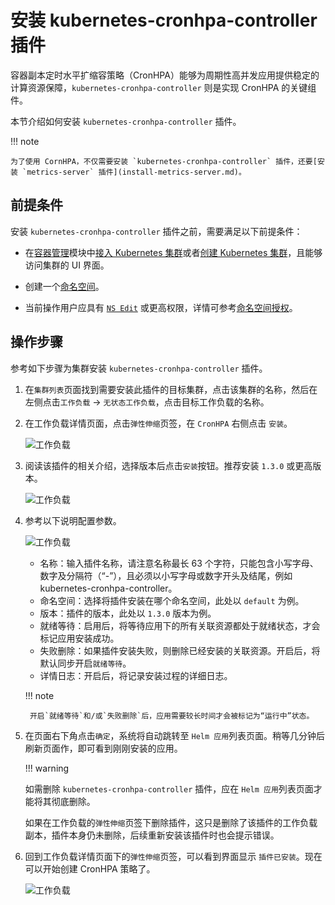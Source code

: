# 安装 kubernetes-cronhpa-controller 插件

容器副本定时水平扩缩容策略（CronHPA）能够为周期性高并发应用提供稳定的计算资源保障，`kubernetes-cronhpa-controller` 则是实现 CronHPA 的关键组件。

本节介绍如何安装 `kubernetes-cronhpa-controller` 插件。

!!! note

    为了使用 CornHPA，不仅需要安装 `kubernetes-cronhpa-controller` 插件，还要[安装 `metrics-server` 插件](install-metrics-server.md)。

## 前提条件

安装 `kubernetes-cronhpa-controller` 插件之前，需要满足以下前提条件：

- 在[容器管理](../../intro/index.md)模块中[接入 Kubernetes 集群](../clusters/integrate-cluster.md)或者[创建 Kubernetes 集群](../clusters/create-cluster.md)，且能够访问集群的 UI 界面。

- 创建一个[命名空间](../namespaces/createns.md)。

- 当前操作用户应具有 [`NS Edit`](../permissions/permission-brief.md#ns-edit) 或更高权限，详情可参考[命名空间授权](../namespaces/createns.md)。

## 操作步骤

参考如下步骤为集群安装 `kubernetes-cronhpa-controller` 插件。

1. 在`集群列表`页面找到需要安装此插件的目标集群，点击该集群的名称，然后在左侧点击`工作负载` -> `无状态工作负载`，点击目标工作负载的名称。

2. 在工作负载详情页面，点击`弹性伸缩`页签，在 `CronHPA` 右侧点击 `安装`。

    ![工作负载](https://docs.daocloud.io/daocloud-docs-images/docs/kpanda/images/installcronhpa.png)

3. 阅读该插件的相关介绍，选择版本后点击`安装`按钮。推荐安装 `1.3.0` 或更高版本。

    ![工作负载](https://docs.daocloud.io/daocloud-docs-images/docs/kpanda/images/installcronhpa1.png)

4. 参考以下说明配置参数。

    ![工作负载](https://docs.daocloud.io/daocloud-docs-images/docs/kpanda/images/installcronhpa2.png)

    - 名称：输入插件名称，请注意名称最长 63 个字符，只能包含小写字母、数字及分隔符（“-”），且必须以小写字母或数字开头及结尾，例如 kubernetes-cronhpa-controller。
    - 命名空间：选择将插件安装在哪个命名空间，此处以 `default` 为例。
    - 版本：插件的版本，此处以 `1.3.0` 版本为例。
    - 就绪等待：启用后，将等待应用下的所有关联资源都处于就绪状态，才会标记应用安装成功。
    - 失败删除：如果插件安装失败，则删除已经安装的关联资源。开启后，将默认同步开启`就绪等待`。
    - 详情日志：开启后，将记录安装过程的详细日志。

    !!! note

        开启`就绪等待`和/或`失败删除`后，应用需要较长时间才会被标记为“运行中”状态。

5. 在页面右下角点击`确定`，系统将自动跳转至 `Helm 应用`列表页面。稍等几分钟后刷新页面作，即可看到刚刚安装的应用。

    !!! warning

    如需删除 `kubernetes-cronhpa-controller` 插件，应在 `Helm 应用`列表页面才能将其彻底删除。

    如果在工作负载的`弹性伸缩`页签下删除插件，这只是删除了该插件的工作负载副本，插件本身仍未删除，后续重新安装该插件时也会提示错误。

6. 回到工作负载详情页面下的`弹性伸缩`页签，可以看到界面显示 `插件已安装`。现在可以开始创建 CronHPA 策略了。

    ![工作负载](https://docs.daocloud.io/daocloud-docs-images/docs/kpanda/images/installcronhpa3.png)
